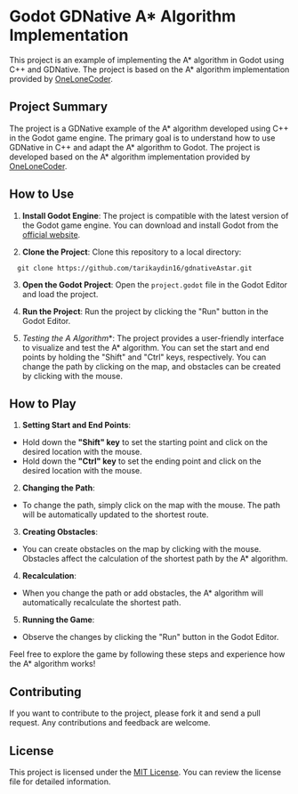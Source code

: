 # Godot GDNative A* Algorithm Implementation

This project is an example of implementing the A* algorithm in Godot using C++ and GDNative. The project is based on the A* algorithm implementation provided by [OneLoneCoder](https://github.com/OneLoneCoder).

## Project Summary

The project is a GDNative example of the A* algorithm developed using C++ in the Godot game engine. The primary goal is to understand how to use GDNative in C++ and adapt the A* algorithm to Godot. The project is developed based on the A* algorithm implementation provided by [OneLoneCoder](https://github.com/OneLoneCoder).

## How to Use

1. **Install Godot Engine**: The project is compatible with the latest version of the Godot game engine. You can download and install Godot from the [official website](https://godotengine.org/).

2. **Clone the Project**: Clone this repository to a local directory:
 ```console
   git clone https://github.com/tarikaydin16/gdnativeAstar.git
 ```
3. **Open the Godot Project**: Open the `project.godot` file in the Godot Editor and load the project.

4. **Run the Project**: Run the project by clicking the "Run" button in the Godot Editor.

5. **Testing the A* Algorithm**: The project provides a user-friendly interface to visualize and test the A* algorithm. You can set the start and end points by holding the "Shift" and "Ctrl" keys, respectively. You can change the path by clicking on the map, and obstacles can be created by clicking with the mouse.

## How to Play

1. **Setting Start and End Points**:
- Hold down the **"Shift" key** to set the starting point and click on the desired location with the mouse.
- Hold down the **"Ctrl" key** to set the ending point and click on the desired location with the mouse.

2. **Changing the Path**:
- To change the path, simply click on the map with the mouse. The path will be automatically updated to the shortest route.

3. **Creating Obstacles**:
- You can create obstacles on the map by clicking with the mouse. Obstacles affect the calculation of the shortest path by the A* algorithm.

4. **Recalculation**:
- When you change the path or add obstacles, the A* algorithm will automatically recalculate the shortest path.

5. **Running the Game**:
- Observe the changes by clicking the "Run" button in the Godot Editor.

Feel free to explore the game by following these steps and experience how the A* algorithm works!

## Contributing

If you want to contribute to the project, please fork it and send a pull request. Any contributions and feedback are welcome.

## License

This project is licensed under the [MIT License](LICENSE). You can review the license file for detailed information.
